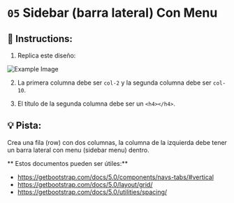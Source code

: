 # `05` Sidebar (barra lateral) Con Menu

## 📝 Instructions:

1. Replica este diseño:

![Example Image](https://github.com/4GeeksAcademy/bootstrap-exercises-tutorial/blob/master/.learn/assets/1509911882903_9a14b4fa806a07fbbff1abb2143b7799.png?raw=true)

2. La primera columna debe ser `col-2` y la segunda columna debe ser `col-10`.

3. El título de la segunda columna debe ser un `<h4></h4>`.

## 💡 Pista:

Crea una fila (row) con dos columnas, la columna de la izquierda debe tener un barra lateral con menu (sidebar menu) dentro.


** Estos documentos pueden ser útiles:**

- https://getbootstrap.com/docs/5.0/components/navs-tabs/#vertical
- https://getbootstrap.com/docs/5.0/layout/grid/
- https://getbootstrap.com/docs/5.0/utilities/spacing/
